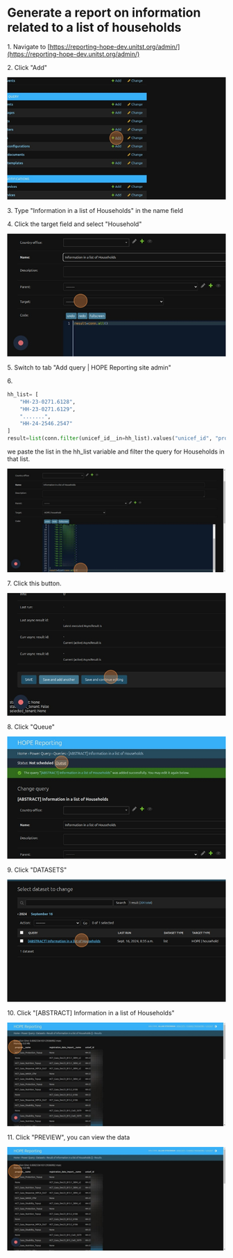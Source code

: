 # Generate a report on information related to a list of households


1\. Navigate to [https://reporting-hope-dev.unitst.org/admin/](https://reporting-hope-dev.unitst.org/admin/)


2\. Click "Add"

![Image](../_screenshots/ascreenshot25.jpeg)


3\. Type "Information in a list of Households" in the name field


4\. Click the target field and select "Household"

![Image](../_screenshots/ascreenshot26.jpeg)


5\. Switch to tab "Add query | HOPE Reporting site admin"


6\. 
```python
hh_list= [
    "HH-23-0271.6128",
    "HH-23-0271.6129",
    ".......",
    "HH-24-2546.2547"
]
result=list(conn.filter(unicef_id__in=hh_list).values("unicef_id", "program__name", "registration_data_import__name"))
```
we paste the list in the hh_list variable and filter the query for Households in that list.

![Image](../_screenshots/ascreenshot27.jpeg)


7\. Click this button.

![Image](../_screenshots/ascreenshot28.jpeg)


8\. Click "Queue"

![Image](../_screenshots/ascreenshot29.jpeg)


9\. Click "DATASETS"

![Image](../_screenshots/ascreenshot31.jpeg)


10\. Click "[ABSTRACT] Information in a list of Households"

![Image](../_screenshots/ascreenshot32.jpeg)


11\. Click "PREVIEW", you can view the data

![Image](../_screenshots/ascreenshot34.jpeg)